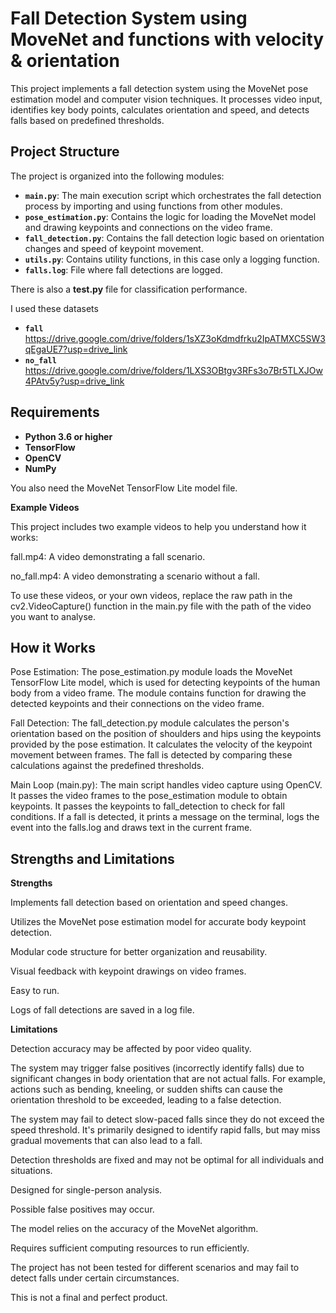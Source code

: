 # Fall Detection System using MoveNet and functions with velocity & orientation

This project implements a fall detection system using the MoveNet pose estimation model and computer vision techniques. It processes video input, identifies key body points, calculates orientation and speed, and detects falls based on predefined thresholds.

## Project Structure

The project is organized into the following modules:

-   **`main.py`**: The main execution script which orchestrates the fall detection process by importing and using functions from other modules.
-   **`pose_estimation.py`**: Contains the logic for loading the MoveNet model and drawing keypoints and connections on the video frame.
-   **`fall_detection.py`**: Contains the fall detection logic based on orientation changes and speed of keypoint movement.
-   **`utils.py`**: Contains utility functions, in this case only a logging function.
-   **`falls.log`**: File where fall detections are logged.

There is also a **test.py** file for classification performance. 

I used these datasets 

- **`fall`**                          https://drive.google.com/drive/folders/1sXZ3oKdmdfrku2IpATMXC5SW3qEgaUE7?usp=drive_link
- **`no_fall`**                       https://drive.google.com/drive/folders/1LXS3OBtgv3RFs3o7Br5TLXJOw4PAtv5y?usp=drive_link


## Requirements

-   **Python 3.6 or higher**
-   **TensorFlow**
-   **OpenCV**
-   **NumPy**

You also need the MoveNet TensorFlow Lite model file. 

**Example Videos**

This project includes two example videos to help you understand how it works:

fall.mp4: A video demonstrating a fall scenario.

no_fall.mp4: A video demonstrating a scenario without a fall.

To use these videos, or your own videos, replace the raw path in the cv2.VideoCapture() function in the main.py file with the path of the video you want to analyse.


## How it Works

Pose Estimation:
The pose_estimation.py module loads the MoveNet TensorFlow Lite model, which is used for detecting keypoints of the human body from a video frame.
The module contains function for drawing the detected keypoints and their connections on the video frame.

Fall Detection:
The fall_detection.py module calculates the person's orientation based on the position of shoulders and hips using the keypoints provided by the pose estimation.
It calculates the velocity of the keypoint movement between frames.
The fall is detected by comparing these calculations against the predefined thresholds.

Main Loop (main.py):
The main script handles video capture using OpenCV.
It passes the video frames to the pose_estimation module to obtain keypoints.
It passes the keypoints to fall_detection to check for fall conditions.
If a fall is detected, it prints a message on the terminal, logs the event into the falls.log and draws text in the current frame.


## Strengths and Limitations

**Strengths**


Implements fall detection based on orientation and speed changes.

Utilizes the MoveNet pose estimation model for accurate body keypoint detection.

Modular code structure for better organization and reusability.

Visual feedback with keypoint drawings on video frames.

Easy to run.

Logs of fall detections are saved in a log file.

**Limitations**

Detection accuracy may be affected by poor video quality.

The system may trigger false positives (incorrectly identify falls) due to significant changes in body orientation that are not actual falls. For example, actions such as bending, kneeling, or sudden shifts can cause the orientation threshold to be exceeded, leading to a false detection.

The system may fail to detect slow-paced falls since they do not exceed the speed threshold. It's primarily designed to identify rapid falls, but may miss gradual movements that can also lead to a fall.

Detection thresholds are fixed and may not be optimal for all individuals and situations.

Designed for single-person analysis.

Possible false positives may occur.

The model relies on the accuracy of the MoveNet algorithm.

Requires sufficient computing resources to run efficiently.

The project has not been tested for different scenarios and may fail to detect falls under certain circumstances.

This is not a final and perfect product.
